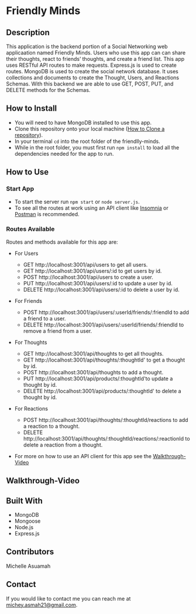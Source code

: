 # Friendly Minds

## Description
This application is the backend portion of a Social Networking web applicaation named Friendly Minds. Users who use this app can can share their thoughts, react to friends’ thoughts, and create a friend list. This app uses RESTful API routes to make requests. Express.js is used to create routes.
MongoDB is used to create the social network database. It uses collections and documents to create the Thought, Users, and Reactions Schemas. With this backend we are able to use GET, POST, PUT, and DELETE methods for the Schemas. 

## How to Install
* You will need to have MongoDB installed to use this app.
* Clone this repository onto your local machine ([How to Clone a repository](https://docs.github.com/en/github/creating-cloning-and-archiving-repositories/cloning-a-repository-from-github/cloning-a-repository)).
* In your terminal `cd` into the root folder of the friendlly-minds.
* While in the root folder, you must first run `npm install` to load all the dependencies needed for the app to run.
 
## How to Use

### Start App
* To start the server run `npm start` or `node server.js`.
* To see all the routes at work using an API client like [Insomnia](https://insomnia.rest/) or [Postman](https://www.postman.com/) is recommended.

### Routes Available
Routes and methods available for this app are:
* For Users 
  * GET http://localhost:3001/api/users to get all users.
  * GET http://localhost:3001/api/users/:id to get users by id.
  * POST http://localhost:3001/api/users to create a user.
  * PUT http://localhost:3001/api/users/:id to update a user by id.
  * DELETE http://localhost:3001/api/users/:id to delete a user by id.
* For Friends 
  * POST http://localhost:3001/api/users/:userId/friends/:friendId to add a friend to a user.
  * DELETE http://localhost:3001/api/users/:userId/friends/:friendId to remove a friend from a user.
* For Thoughts 
  * GET http://localhost:3001/api/thoughts to get all thoughts.
  * GET http://localhost:3001/api/thoughts/:thoughtId' to get a thought by id.
  * POST http://localhost:3001/api/thoughts to add a thought.
  * PUT http://localhost:3001/api/products/:thoughtId'to update a thought by id.
  * DELETE http://localhost:3001/api/products/:thoughtId' to delete a thought by id.
* For Reactions 
  * POST http://localhost:3001/api/thoughts/:thoughtId/reactions to add a reaction to a thought.
  * DELETE http://localhost:3001/api/thoughts/:thoughtId/reactions/:reactionId to delete a reaction from a thought.


* For more on how to use an API client for this app see the [Walkthrough-Video](#walkthrough-video)

## Walkthrough-Video


## Built With
* MongoDB
* Mongoose
* Node.js
* Express.js

## Contributors
Michelle Asuamah

## Contact
If you would like to contact me you can reach me at michey.asmah21@gmail.com.

